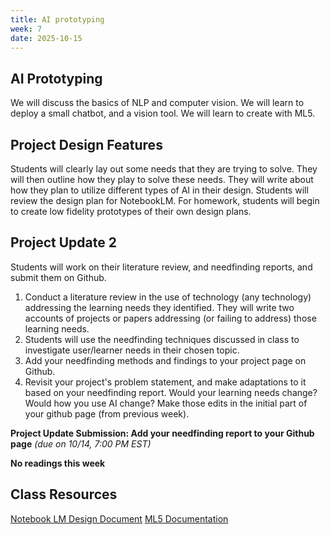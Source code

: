 ```yaml
---
title: AI prototyping 
week: 7
date: 2025-10-15
---
```


## AI Prototyping 
We will discuss the basics of NLP and computer vision. We will learn to deploy a small chatbot, and a vision tool. We will learn to create with ML5. 


## Project Design Features
Students will clearly lay out some needs that they are trying to solve. They will then outline how they play to solve these needs. They will write about how they plan to utilize different types of AI in their design. Students will review the design plan for NotebookLM. For homework, students will begin to create low fidelity prototypes of their own design plans.  

## Project Update 2
Students will work on their literature review, and needfinding reports, and submit them on Github. 

1.  Conduct a literature review in the use of technology (any technology) addressing the learning needs they identified. They will write two accounts of projects or papers addressing (or failing to address) those learning needs. 
1.  Students will use the needfinding techniques discussed in class to investigate user/learner needs in their chosen topic. 
1.  Add your needfinding methods and findings to your project page on Github. 
1.  Revisit your project's problem statement, and make adaptations to it based on your needfinding report. Would your learning needs change? Would how you use AI change? Make those edits in the initial part of your github page (from previous week).


**Project Update Submission: Add your needfinding report to your Github page** *(due on 10/14, 7:00 PM EST)*

**No readings this week**


## Class Resources

[Notebook LM Design Document](https://jasonspielman.com/notebooklm)
[ML5 Documentation](https://ml5js.org/)


